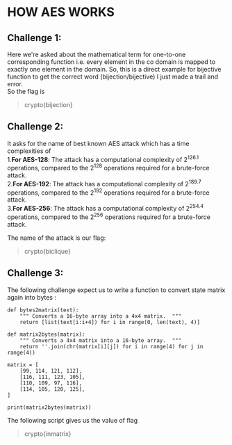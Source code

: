# HOW AES WORKS
## Challenge 1:
Here we're asked about the mathematical term for one-to-one corresponding function i.e. every element in the co domain is mapped to exactly one element in the domain. So, this is a direct example for bijective function to get the correct word (bijection/bijective) I just made a trail and error.  
So the flag is
>crypto{bijection}
## Challenge 2:
It asks for the name of best known AES attack which has a time complexities of  
  1.**For AES-128**: The attack has a computational complexity of 2<sup>126.1</sup> operations, compared to the 2<sup>128</sup> operations required for a brute-force attack.  
  2.**For AES-192**: The attack has a computational complexity of 2<sup>189.7</sup> operations, compared to the 2<sup>192</sup> operations required for a brute-force attack.  
  3.**For AES-256**: The attack has a computational complexity of 2<sup>254.4</sup> operations, compared to the 2<sup>256</sup> operations required for a brute-force attack.

The name of the attack is our flag:
>crypto{biclique}

## Challenge 3:
The following challenge expect us to write a function to convert state matrix again into bytes :
```
def bytes2matrix(text):
    """ Converts a 16-byte array into a 4x4 matrix.  """
    return [list(text[i:i+4]) for i in range(0, len(text), 4)]

def matrix2bytes(matrix):
    """ Converts a 4x4 matrix into a 16-byte array.  """
    return ''.join(chr(matrix[i][j]) for i in range(4) for j in range(4))

matrix = [
    [99, 114, 121, 112],
    [116, 111, 123, 105],
    [110, 109, 97, 116],
    [114, 105, 120, 125],
]

print(matrix2bytes(matrix))
```
The following script gives us the value of flag
>crypto{inmatrix}
